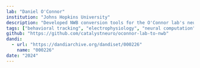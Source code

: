 ```yaml
---
lab: "Daniel O'Connor"
institution: "Johns Hopkins University"
description: "Developed NWB conversion tools for the O'Connor lab's neuroscience datasets. The conversion pipeline integrates MATLAB-based data processing with Python-based NWB conversion workflows, enabling standardization of complex experimental data. The tools include specialized interfaces for handling MATLAB-generated data structures and converting them into the NWB format."
tags: ["behavioral tracking", "electrophysiology", "neural computation"]
github: "https://github.com/catalystneuro/oconnor-lab-to-nwb"
dandi:
  - url: "https://dandiarchive.org/dandiset/000226"
    name: "000226"
date: "2024"
---
```

